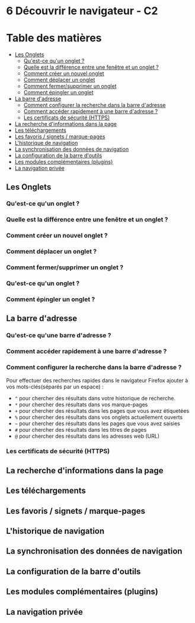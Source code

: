 # 6 Découvrir le navigateur - C2

# Table des matières

  * [Les Onglets](#les-onglets)
    + [Qu'est-ce qu'un onglet ?](#qu-est-ce-qu-un-onglet)
    + [Quelle est la différence entre une fenêtre et un onglet ?](#difference-entre-fenetre-et-onglet)
    + [Comment créer un nouvel onglet](#comment-creer-un-onglet)
    + [Comment déplacer un onglet](#comment-deplacer-un-onglet)
    + [Comment fermer/supprimer un onglet](#comment-fermer-supprimer-un-onglet)
    + [Comment épingler un onglet](#comment-epingler-un-onglet)
  * [La barre d'adresse](#la-barre-d-adresse)
    + [Comment configurer la recherche dans la barre d'adresse](#comment-configurer-la-recherche-dans-la-barre-d-adresse)
    + [Comment accéder rapidement à une barre d'adresse ?](#comment-acceder-rapidement-a-une-barre-d-adresse)
    + [Les certificats de sécurité (HTTPS)](#les-certificats-de-s-curit---https-)
  * [La recherche d'informations dans la page](#la-recherche-d-informations-dans-la-page)
  * [Les téléchargements](#les-t-l-chargements)
  * [Les favoris / signets / marque-pages](#les-favoris---signets---marque-pages)
  * [L'historique de navigation](#l-historique-de-navigation)
  * [La synchronisation des données de navigation](#la-synchronisation-des-donn-es-de-navigation)
  * [La configuration de la barre d'outils](#la-configuration-de-la-barre-d-outils)
  * [Les modules complémentaires (plugins)](#les-modules-compl-mentaires--plugins-)
  * [La navigation privée](#la-navigation-priv-e)


## Les Onglets

### <a name="qu-est-ce-qu-un-onglet">Qu'est-ce qu'un onglet ?</a>
### <a name="difference-entre-fenetre-et-onglet">Quelle est la différence entre une fenêtre et un onglet ?</a>
### <a name="comment-creer-un-onglet">Comment créer un nouvel onglet ?</a>
### <a name="comment-deplacer-un-onglet">Comment déplacer un onglet ?</a>
### <a name="comment-fermer-supprimer-un-onglet">Comment fermer/supprimer un onglet ?</a>
### <a name="qu-est-ce-qu-un-onglet">Qu'est-ce qu'un onglet ?</a>
### <a name="comment-epingler-un-onglet">Comment épingler un onglet ?</a>






## <a name="la-barre-d-adresse">La barre d'adresse</a>

### <a name="qu-est-ce-qu-une-barre-d-adresse">Qu'est-ce qu'une barre d'adresse ?</a>
### <a name="comment-acceder-rapidement-a-une-barre-d-adresse">Comment accéder rapidement à une barre d'adresse ?</a>
### <a name="comment-configurer-la-recherche-dans-la-barre-d-adresse">Comment configurer la recherche dans la barre d'adresse ?</a>

Pour effectuer des recherches rapides dans le navigateur Firefox ajouter à vos mots-clés(séparés par un espace) : 

* `^` pour chercher des résultats dans votre historique de recherche.
* `*` pour chercher des résultats dans vos marque-pages
* `+` pour chercher des résultats dans les pages que vous avez étiquetées
* `%` pour chercher des résultats dans vos onglets actuellement ouverts
* `~` pour chercher des résultats dans les pages que vous avez saisies
* `#` pour chercher des résultats dans les titres de pages
* `@` pour chercher des résultats dans les adresses web (URL)

### Les certificats de sécurité (HTTPS)



## La recherche d'informations dans la page
## Les téléchargements
## Les favoris / signets / marque-pages
## L'historique de navigation
## La synchronisation des données de navigation
## La configuration de la barre d'outils
## Les modules complémentaires (plugins)
## La navigation privée

